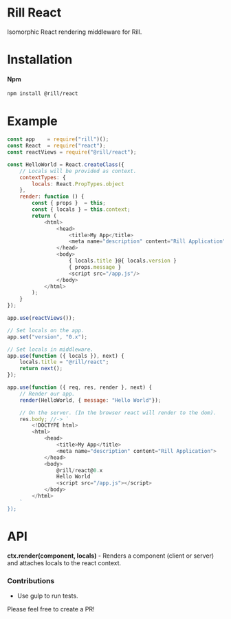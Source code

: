 # Rill React
Isomorphic React rendering middleware for Rill.

# Installation

#### Npm
```console
npm install @rill/react
```

# Example

```javascript
const app    = require("rill")();
const React  = require("react");
const reactViews = require("@rill/react");

const HelloWorld = React.createClass({
	// Locals will be provided as context.
	contextTypes: {
		locals: React.PropTypes.object
	},
	render: function () {
		const { props }  = this;
		const { locals } = this.context;
		return (
			<html>
				<head>
					<title>My App</title>
					<meta name="description" content="Rill Application"/>
				</head>
				<body>
					{ locals.title }@{ locals.version }
					{ props.message }
					<script src="/app.js"/>
				</body>
			</html>
		);
	}
});

app.use(reactViews());

// Set locals on the app.
app.set("version", "0.x");

// Set locals in middleware.
app.use(function ({ locals }), next) {
	locals.title = "@rill/react";
	return next();	
});

app.use(function ({ req, res, render }, next) {
	// Render our app.
	render(HelloWorld, { message: "Hello World"});

	// On the server. (In the browser react will render to the dom).
	res.body; //-> `
		<!DOCTYPE html>
		<html>
			<head>
				<title>My App</title>
				<meta name="description" content="Rill Application">
			</head>
			<body>
				@rill/react@0.x
				Hello World
				<script src="/app.js"></script>
			</body>
		</html>
	`
});
```

# API

**ctx.render(component, locals)** - Renders a component (client or server) and attaches locals to the react context.


### Contributions

* Use gulp to run tests.

Please feel free to create a PR!
